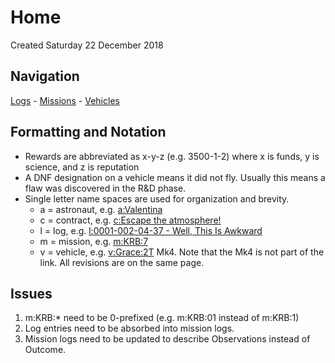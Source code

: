 # Home
Created Saturday 22 December 2018

Navigation
----------
[Logs](./l.markdown) - [Missions](./m.markdown) - [Vehicles](./v.markdown)

Formatting and Notation
-----------------------

* Rewards are abbreviated as x-y-z (e.g. 3500-1-2) where x is funds, y is science, and z is reputation
* A DNF designation on a vehicle means it did not fly. Usually this means a flaw was discovered in the R&D phase.
* Single letter name spaces are used for organization and brevity.
	* a = astronaut, e.g. [a:Valentina](./a/Valentina.markdown)
	* c = contract, e.g. [c:Escape the atmosphere!](./c/Escape_the_atmosphere!.markdown)
	* l = log, e.g. [l:0001-002-04-37 - Well, This Is Awkward](./l/0001-002-04-37_-_Well,_This_Is_Awkward.markdown)
	* m = mission, e.g. [m:KRB:7](./m/KRB/7.markdown)
	* v = vehicle, e.g. [v:Grace:2T](./v/Grace/2T.markdown) Mk4. Note that the Mk4 is not part of the link. All revisions are on the same page.


Issues
------

1. m:KRB:* need to be 0-prefixed (e.g. m:KRB:01 instead of m:KRB:1)
2. Log entries need to be absorbed into mission logs.
3. Mission logs need to be updated to describe Observations instead of Outcome.



